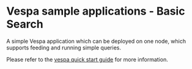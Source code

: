 <!-- Copyright 2017 Yahoo Holdings. Licensed under the terms of the Apache 2.0 license. See LICENSE in the project root. -->
# Vespa sample applications - Basic Search

A simple Vespa application which can be deployed on one node, which supports
feeding and running simple queries.

Please refer to the
[vespa quick start guide](http://docs.vespa.ai/documentation/vespa-quick-start.html)
for more information.

